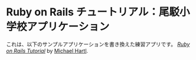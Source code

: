 # Ruby on Rails チュートリアル：尾駁小学校アプリケーション

これは、以下のサンプルアプリケーションを書き換えた練習アプリです。
[*Ruby on Rails Tutorial*](http://railstutorial.jp/)
by [Michael Hartl](http://www.michaelhartl.com/).
